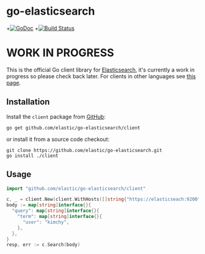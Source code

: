 # go-elasticsearch

+[![GoDoc](https://godoc.org/github.com/elastic/go-elasticsearch?status.png)](https://godoc.org/github.com/elastic/go-elasticsearch)
+[![Build Status](https://travis-ci.org/elastic/go-elasticsearch.svg?branch=master)](https://travis-ci.org/elastic/go-elasticsearch)

# WORK IN PROGRESS

This is the official Go client library for [Elasticsearch](https://www.elastic.co/products/elasticsearch), it's currently a work in progress so please check back later. For clients in other languages see [this page](https://www.elastic.co/guide/en/elasticsearch/client).

## Installation

Install the `client` package from [GitHub](https://github.com/elastic/go-elasticsearch):

    go get github.com/elastic/go-elasticsearch/client

or install it from a source code checkout:

    git clone https://github.com/elastic/go-elasticsearch.git
    go install ./client

## Usage

```go
import "github.com/elastic/go-elasticsearch/client"

c, _ = client.New(client.WithHosts([]string{"https://elasticseach:9200"}))
body := map[string]interface{}{
  "query": map[string]interface{}{
    "term": map[string]interface{}{
      "user": "kimchy",
    },
  },
}
resp, err := c.Search(body)
```
